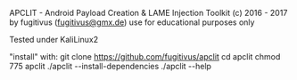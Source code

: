  APCLIT - Android Payload Creation & LAME Injection Toolkit
     (c) 2016 - 2017 by fugitivus (fugitivus@gmx.de)
            use for educational purposes only

Tested under KaliLinux2

"install" with:
git clone https://github.com/fugitivus/apclit
cd apclit
chmod 775 apclit
./apclit --install-dependencies
./apclit --help
